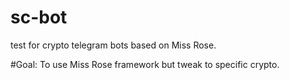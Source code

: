 # sc-bot

test for crypto telegram bots based on Miss Rose. 

#Goal: 
To use Miss Rose framework but tweak to specific crypto.
